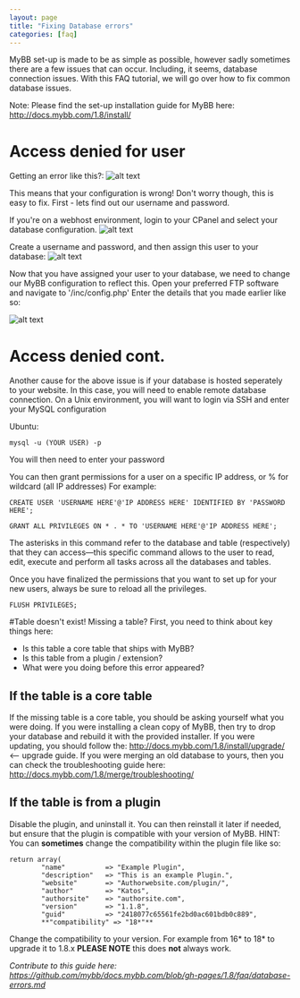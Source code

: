 ```yaml
---
layout: page
title: "Fixing Database errors"
categories: [faq]
---
```


MyBB set-up is made to be as simple as possible, however sadly sometimes there are a few issues that can occur. Including, it seems, database connection issues.
With this FAQ tutorial, we will go over how to fix common database issues.

Note: Please find the set-up installation guide for MyBB here: http://docs.mybb.com/1.8/install/

# Access denied for user
Getting an error like this?:
![alt text](https://gyazo.com/0a96164ea30ad8513a7553a98ad036ac "Access Denied database")

This means that your configuration is wrong! Don't worry though, this is easy to fix. 
First - lets find out our username and password.

If you're on a webhost environment, login to your CPanel and select your database configuration. 
![alt text](http://puu.sh/qmkpY/2c24c1ec6f.png "CPanel database account")

Create a username and password, and then assign this user to your database:
![alt text](http://puu.sh/qmkvf/d9763cebab.png "Assign user to database")

Now that you have assigned your user to your database, we need to change our MyBB configuration to reflect this.
Open your preferred FTP software and navigate to '/inc/config.php'
Enter the details that you made earlier like so:

![alt text](http://puu.sh/qmkK7/8ca656a3a5.png "Database settings")

# Access denied cont.
Another cause for the above issue is if your database is hosted seperately to your website. In this case, you will need to enable remote database connection.
On a Unix environment, you will want to login via SSH and enter your MySQL configuration

Ubuntu:
```
mysql -u (YOUR USER) -p
```
You will then need to enter your password

You can then grant permissions for a user on a specific IP address, or % for wildcard (all IP addresses)
For example:
```
CREATE USER 'USERNAME HERE'@'IP ADDRESS HERE' IDENTIFIED BY 'PASSWORD HERE';
```

```
GRANT ALL PRIVILEGES ON * . * TO 'USERNAME HERE'@'IP ADDRESS HERE';
```
The asterisks in this command refer to the database and table (respectively) that they can access—this specific command allows to the user to read, edit, execute and perform all tasks across all the databases and tables.

Once you have finalized the permissions that you want to set up for your new users, always be sure to reload all the privileges.
```
FLUSH PRIVILEGES;
```

#Table <table> doesn't exist!
Missing a table? First, you need to think about key things here:
- Is this table a core table that ships with MyBB?
- Is this table from a plugin / extension?
- What were you doing before this error appeared?

## If the table is a core table
If the missing table is a core table, you should be asking yourself what you were doing. If you were installing a clean copy of MyBB, then try to drop your database and rebuild it with the provided installer.
If you were updating, you should follow the: http://docs.mybb.com/1.8/install/upgrade/ <-- upgrade guide.
If you were merging an old database to yours, then you can check the troubleshooting guide here: http://docs.mybb.com/1.8/merge/troubleshooting/

## If the table is from a plugin
Disable the plugin, and uninstall it.
You can then reinstall it later if needed, but ensure that the plugin is compatible with your version of MyBB.
HINT: You can **sometimes** change the compatibility within the plugin file like so:
```
return array(
		"name"			=> "Example Plugin",
		"description"	=> "This is an example Plugin.",
		"website"		=> "Authorwebsite.com/plugin/",
		"author"		=> "Katos",
		"authorsite"	=> "authorsite.com",
		"version"		=> "1.1.8",
		"guid" 			=> "2418077c65561fe2bd0ac601bdb0c889",
		**"compatibility" => "18*"**
```

Change the compatibility to your version. For example from 16* to 18* to upgrade it to 1.8.x
**PLEASE NOTE** this does **not** always work.

_Contribute to this guide here: https://github.com/mybb/docs.mybb.com/blob/gh-pages/1.8/faq/database-errors.md_
